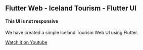## Flutter Web - Iceland Tourism - Flutter UI

#### This UI is not responsive

We have created a simple Iceland Tourism Web UI using Flutter.

[Watch it on Youtube]()






